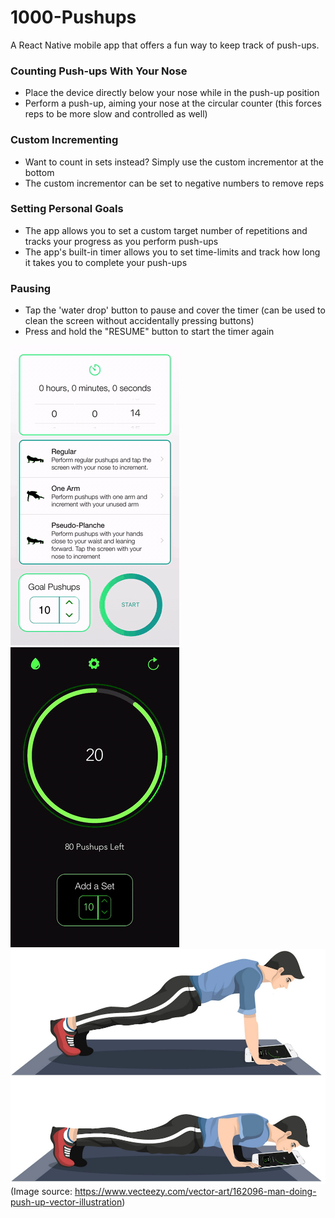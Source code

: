 # 1000-Pushups
A React Native mobile app that offers a fun way to keep track of push-ups.

### Counting Push-ups With Your Nose
- Place the device directly below your nose while in the push-up position
- Perform a push-up, aiming your nose at the circular counter (this forces reps to be more slow and controlled as well)

### Custom Incrementing
- Want to count in sets instead? Simply use the custom incrementor at the bottom
- The custom incrementor can be set to negative numbers to remove reps

### Setting Personal Goals
- The app allows you to set a custom target number of repetitions and tracks your progress as you perform push-ups
- The app's built-in timer allows you to set time-limits and track how long it takes you to complete your push-ups

### Pausing
- Tap the 'water drop' button to pause and cover the timer (can be used to clean the screen without accidentally pressing buttons)
- Press and hold the "RESUME" button to start the timer again

![](counter.gif) ![](pause.gif) 
![](pushup.png)
(Image source: https://www.vecteezy.com/vector-art/162096-man-doing-push-up-vector-illustration)
